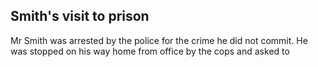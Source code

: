 
## Smith's visit to prison

Mr Smith was arrested by the police for the crime he did not commit. He was stopped on his way home from office by the cops and asked to 
